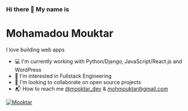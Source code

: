 ###  Hi there 👋 My name is
# Mohamadou Mouktar

I love building web apps

- 💻 I'm currently working with Python/Django, JavaScript/React.js and WordPress
- 🌱 I'm interested in Fullstack Engineering
- 👯 I'm looking to collaborate on open source projects
- 📬 How to reach me [@mooktar_dev](https://www.twitter.com/mohmouktar) & [mohmouktar@gmail.com](mailto:mohmouktar@gmail.com)

[![Mooktar](https://github-readme-stats.vercel.app/api?username=mooktar)](https://github.com/mooktar/github-readme-stats)
